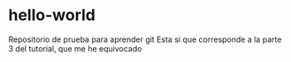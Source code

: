 # hello-world
Repositorio de prueba para aprender git
Esta si que corresponde a la parte 3 del tutorial, que me he equivocado
